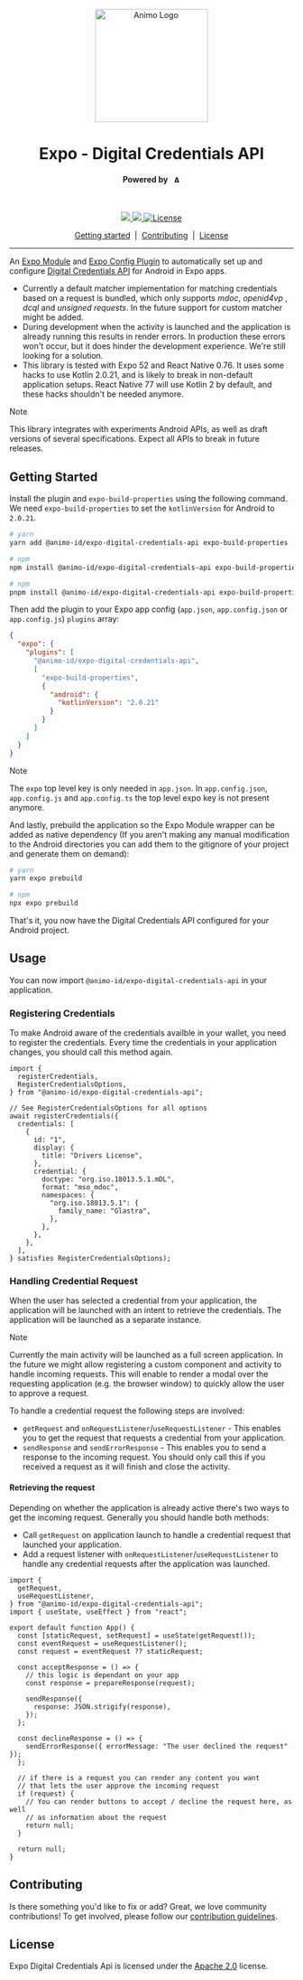 <p align="center">
  <picture>
   <source media="(prefers-color-scheme: light)" srcset="https://res.cloudinary.com/animo-solutions/image/upload/v1656578320/animo-logo-light-no-text_ok9auy.svg">
   <source media="(prefers-color-scheme: dark)" srcset="https://res.cloudinary.com/animo-solutions/image/upload/v1656578320/animo-logo-dark-no-text_fqqdq9.svg">
   <img alt="Animo Logo" height="200px" />
  </picture>
</p>

<h1 align="center" ><b>Expo - Digital Credentials API</b></h1>

<h4 align="center">Powered by &nbsp; 
  <picture>
    <source media="(prefers-color-scheme: light)" srcset="https://res.cloudinary.com/animo-solutions/image/upload/v1656579715/animo-logo-light-text_cma2yo.svg">
    <source media="(prefers-color-scheme: dark)" srcset="https://res.cloudinary.com/animo-solutions/image/upload/v1656579715/animo-logo-dark-text_uccvqa.svg">
    <img alt="Animo Logo" height="12px" />
  </picture>
</h4><br>

<p align="center">
  <a href="https://typescriptlang.org">
    <img src="https://img.shields.io/badge/%3C%2F%3E-TypeScript-%230074c1.svg" />
  </a>
  <a href="https://www.npmjs.com/package/@animo-id/expo-digital-credentials-api">
    <img src="https://img.shields.io/npm/v/@animo-id/expo-digital-credentials-api" />
  </a>
  <a
    href="https://raw.githubusercontent.com/animo/expo-digital-credentials-api/main/LICENSE"
    ><img
      alt="License"
      src="https://img.shields.io/badge/License-EUPL%201.2-blue.svg"
  /></a>
</p>

<p align="center">
  <a href="#getting-started">Getting started</a> 
  &nbsp;|&nbsp;
  <a href="#contributing">Contributing</a> 
  &nbsp;|&nbsp;
  <a href="#contributing">License</a> 
</p>

---

An [Expo Module](https://docs.expo.dev/modules/overview/) and [Expo Config Plugin](https://docs.expo.dev/guides/config-plugins/) to automatically set up and configure [Digital Credentials API](https://digitalcredentials.dev) for Android in Expo apps.

- Currently a default matcher implementation for matching credentials based on a request is bundled, which only supports _mdoc_, _openid4vp_ , _dcql_ and _unsigned requests_. In the future support for custom matcher might be added.
- During development when the activity is launched and the application is already running this results in render errors. In production these errors won't occur, but it does hinder the development experience. We're still looking for a solution.
- This library is tested with Expo 52 and React Native 0.76. It uses some hacks to use Kotlin 2.0.21, and is likely to break in non-default application setups. React Native 77 will use Kotlin 2 by default, and these hacks shouldn't be needed anymore.

> [!NOTE]  
> This library integrates with experiments Android APIs, as well as draft versions of several specifications. Expect all APIs to break in future releases.

## Getting Started

Install the plugin and `expo-build-properties` using the following command. We need `expo-build-properties` to set the `kotlinVersion` for Android to `2.0.21`.

```sh
# yarn
yarn add @animo-id/expo-digital-credentials-api expo-build-properties

# npm
npm install @animo-id/expo-digital-credentials-api expo-build-properties

# npm
pnpm install @animo-id/expo-digital-credentials-api expo-build-properties
```

Then add the plugin to your Expo app config (`app.json`, `app.config.json` or `app.config.js`) `plugins` array:

```json
{
  "expo": {
    "plugins": [
      "@animo-id/expo-digital-credentials-api",
      [
        "expo-build-properties",
        {
          "android": {
            "kotlinVersion": "2.0.21"
          }
        }
      ]
    ]
  }
}
```

> [!NOTE]
> The `expo` top level key is only needed in `app.json`. In `app.config.json`, `app.config.js` and `app.config.ts` the top level expo key is not present anymore.

And lastly, prebuild the application so the Expo Module wrapper can be added as native dependency (If you aren't making any manual modification to the Android directories you can add them to the gitignore of your project and generate them on demand):

```sh
# yarn
yarn expo prebuild

# npm
npx expo prebuild
```

That's it, you now have the Digital Credentials API configured for your Android project.

## Usage

You can now import `@animo-id/expo-digital-credentials-api` in your application.

### Registering Credentials

To make Android aware of the credentials availble in your wallet, you need to register the credentials. Every time the credentials in your application changes, you should call this method again.

```tsx
import {
  registerCredentials,
  RegisterCredentialsOptions,
} from "@animo-id/expo-digital-credentials-api";

// See RegisterCredentialsOptions for all options
await registerCredentials({
  credentials: [
    {
      id: "1",
      display: {
        title: "Drivers License",
      },
      credential: {
        doctype: "org.iso.18013.5.1.mDL",
        format: "mso_mdoc",
        namespaces: {
          "org.iso.18013.5.1": {
            family_name: "Glastra",
          },
        },
      },
    },
  ],
} satisfies RegisterCredentialsOptions);
```

### Handling Credential Request

When the user has selected a credential from your application, the application will be launched with an intent to retrieve the credentials. The application will be launched as a separate instance.

> [!NOTE]  
> Currently the main activity will be launched as a full screen application. In the future we might allow registering a custom component and activity to handle incoming requests. This will enable to render a modal over the requesting application (e.g. the browser window) to quickly allow the user to approve a request.

To handle a credential request the following steps are involved:

- `getRequest` and `onRequestListener`/`useRequestListener` - This enables you to get the request that requests a credential from your application.
- `sendResponse` and `sendErrorResponse` - This enables you to send a response to the incoming request. You should only call this if you received a request as it will finish and close the activity.

#### Retrieving the request

Depending on whether the application is already active there's two ways to get the incoming request. Generally you should handle both methods:

- Call `getRequest` on application launch to handle a credential request that launched your application.
- Add a request listener with `onRequestListener`/`useRequestListener` to handle any credential requests after the application was launched.

```tsx
import {
  getRequest,
  useRequestListener,
} from "@animo-id/expo-digital-credentials-api";
import { useState, useEffect } from "react";

export default function App() {
  const [staticRequest, setRequest] = useState(getRequest());
  const eventRequest = useRequestListener();
  const request = eventRequest ?? staticRequest;

  const acceptResponse = () => {
    // this logic is dependant on your app
    const response = prepareResponse(request);

    sendResponse({
      response: JSON.strigify(response),
    });
  };

  const declineResponse = () => {
    sendErrorResponse({ errorMessage: "The user declined the request" });
  };

  // if there is a request you can render any content you want
  // that lets the user approve the incoming request
  if (request) {
    // You can render buttons to accept / decline the request here, as well
    // as information about the request
    return null;
  }

  return null;
}
```

## Contributing

Is there something you'd like to fix or add? Great, we love community contributions! To get involved, please follow our [contribution guidelines](./CONTRIBUTING.md).

## License

Expo Digital Credentials Api is licensed under the [Apache 2.0](./LICENSE) license.
